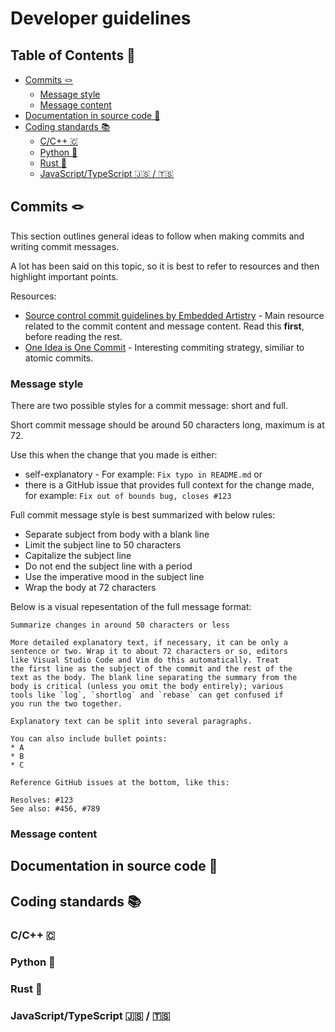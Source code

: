 # Developer guidelines

## Table of Contents 📜

<!-- vim-markdown-toc GFM -->

* [Commits 🪢](#commits-)
    * [Message style](#message-style)
    * [Message content](#message-content)
* [Documentation in source code 📑](#documentation-in-source-code-)
* [Coding standards 📚](#coding-standards-)
    * [C/C++ 🇨](#cc-)
    * [Python 🐍](#python-)
    * [Rust 🦀](#rust-)
    * [JavaScript/TypeScript 🇯🇸 / 🇹🇸](#javascripttypescript---)

<!-- vim-markdown-toc -->

## Commits 🪢

This section outlines general ideas to follow when making commits and writing commit messages.

A lot has been said on this topic, so it is best to refer to resources and then highlight important points.

Resources:
* [Source control commit guidelines by Embedded Artistry] - Main resource related to the commit content and message content. Read this **first**, before reading the rest.
* [One Idea is One Commit] - Interesting commiting strategy, similiar to atomic commits.

### Message style

There are two possible styles for a commit message: short and full.

Short commit message should be around 50 characters long, maximum is at 72.

Use this when the change that you made is either:
* self-explanatory - For example: `Fix typo in README.md` or
* there is a GitHub issue that provides full context for the change made, for example: `Fix out of bounds bug, closes #123`

Full commit message style is best summarized with below rules:

* Separate subject from body with a blank line
* Limit the subject line to 50 characters
* Capitalize the subject line
* Do not end the subject line with a period
* Use the imperative mood in the subject line
* Wrap the body at 72 characters

Below is a visual repesentation of the full message format:

```
Summarize changes in around 50 characters or less

More detailed explanatory text, if necessary, it can be only a
sentence or two. Wrap it to about 72 characters or so, editors
like Visual Studio Code and Vim do this automatically. Treat
the first line as the subject of the commit and the rest of the
text as the body. The blank line separating the summary from the
body is critical (unless you omit the body entirely); various
tools like `log`, `shortlog` and `rebase` can get confused if
you run the two together.

Explanatory text can be split into several paragraphs.

You can also include bullet points:
* A
* B
* C

Reference GitHub issues at the bottom, like this:

Resolves: #123
See also: #456, #789
```


### Message content


## Documentation in source code 📑

## Coding standards 📚

### C/C++ 🇨

### Python 🐍

### Rust 🦀

### JavaScript/TypeScript 🇯🇸 / 🇹🇸

[Source control commit guidelines by Embedded Artistry]: https://embeddedartistry.com/fieldatlas/source-control-commit-guidelines/
[One Idea is One Commit]: https://secure.phabricator.com/book/phabflavor/article/recommendations_on_revision_control/
